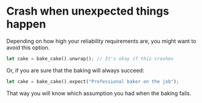 # Crash when unexpected things happen

Depending on how high your reliability requirements are, you might want to avoid this option.

```rust
let cake = bake_cake().unwrap(); // It's okay if this crashes
```

Or, if you are sure that the baking will always succeed:

```rust
let cake = bake_cake().expect("Professional baker on the job");
```

That way you will know which assumption you had when the baking fails.
